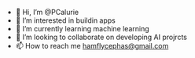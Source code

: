 - 👋 Hi, I’m @PCalurie
- 👀 I’m interested in buildin apps
- 🌱 I’m currently learning machine learning
- 💞️ I’m looking to collaborate on developing AI projrcts
- 📫 How to reach me hamflycephas@gmail.com

<!---
PCalurie/PCalurie is a ✨ special ✨ repository because its `README.md` (this file) appears on your GitHub profile.
You can click the Preview link to take a look at your changes.
--->
